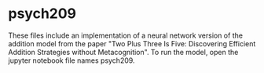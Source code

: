 # psych209

These files include an implementation of a neural network version of the addition model from the paper "Two Plus Three Is Five: Discovering Efficient Addition Strategies without Metacognition". To run the model, open the jupyter notebook file names psych209.
